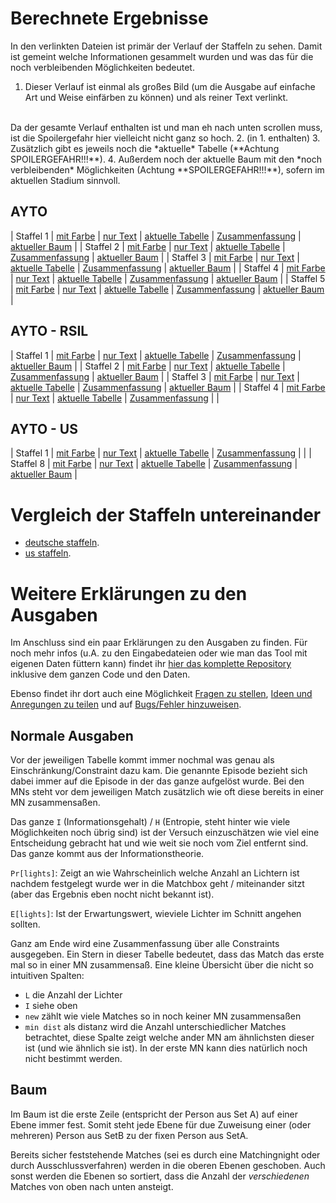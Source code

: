 # Berechnete Ergebnisse

In den verlinkten Dateien ist primär der Verlauf der Staffeln zu sehen. Damit
ist gemeint welche Informationen gesammelt wurden und was das für die noch
verbleibenden Möglichkeiten bedeutet.

1. Dieser Verlauf ist einmal als großes Bild (um die Ausgabe auf einfache Art und
Weise einfärben zu können) und als reiner Text verlinkt.
<br>
Da der gesamte Verlauf enthalten ist und man eh nach unten scrollen muss, ist die
Spoilergefahr hier vielleicht nicht ganz so hoch.
2. (in 1. enthalten)
3. Zusätzlich gibt es jeweils noch die *aktuelle* Tabelle (**Achtung SPOILERGEFAHR!!!**).
4. Außerdem noch der aktuelle Baum mit den *noch verbleibenden* Möglichkeiten (Achtung
**SPOILERGEFAHR!!!**), sofern im aktuellen Stadium sinnvoll.

## AYTO

| Staffel 1 | [mit Farbe](data/de01/de01.col.png) | [nur Text](data/de01/de01.txt) | [aktuelle Tabelle](data/de01/de01_tab.png) | [Zusammenfassung](data/de01/de01_sum.png) | [aktueller Baum](data/de01/de01.pdf) |
| Staffel 2 | [mit Farbe](data/de02/de02.col.png) | [nur Text](data/de02/de02.txt) | [aktuelle Tabelle](data/de02/de02_tab.png) | [Zusammenfassung](data/de02/de02_sum.png) | [aktueller Baum](data/de02/de02.pdf) |
| Staffel 3 | [mit Farbe](data/de03/de03.col.png) | [nur Text](data/de03/de03.txt) | [aktuelle Tabelle](data/de03/de03_tab.png) | [Zusammenfassung](data/de03/de03_sum.png) | [aktueller Baum](data/de03/de03.pdf) |
| Staffel 4 | [mit Farbe](data/de04/de04.col.png) | [nur Text](data/de04/de04.txt) | [aktuelle Tabelle](data/de04/de04_tab.png) | [Zusammenfassung](data/de04/de04_sum.png) | [aktueller Baum](data/de04/de04.pdf) |
| Staffel 5 | [mit Farbe](data/de05/de05.col.png) | [nur Text](data/de05/de05.txt) | [aktuelle Tabelle](data/de05/de05_tab.png) | [Zusammenfassung](data/de05/de05_sum.png) | [aktueller Baum](data/de05/de05.pdf) |

## AYTO - RSIL

| Staffel 1 | [mit Farbe](data/de01r/de01r.col.png) | [nur Text](data/de01r/de01r.txt) | [aktuelle Tabelle](data/de01r/de01r_tab.png) | [Zusammenfassung](data/de01r/de01r_sum.png) | [aktueller Baum](data/de01r/de01r.pdf) |
| Staffel 2 | [mit Farbe](data/de02r/de02r.col.png) | [nur Text](data/de02r/de02r.txt) | [aktuelle Tabelle](data/de02r/de02r_tab.png) | [Zusammenfassung](data/de02r/de02r_sum.png) | [aktueller Baum](data/de02r/de02r.pdf) |
| Staffel 3 | [mit Farbe](data/de03r/de03r.col.png) | [nur Text](data/de03r/de03r.txt) | [aktuelle Tabelle](data/de03r/de03r_tab.png) | [Zusammenfassung](data/de03r/de03r_sum.png) | [aktueller Baum](data/de03r/de03r.pdf) |
| Staffel 4 | [mit Farbe](data/de04r/de04r.col.png) | [nur Text](data/de04r/de04r.txt) | [aktuelle Tabelle](data/de04r/de04r_tab.png) | [Zusammenfassung](data/de04r/de04r_sum.png) | |

## AYTO - US

| Staffel 1 | [mit Farbe](data/us01/us01.col.png) | [nur Text](data/us01/us01.txt) | [aktuelle Tabelle](data/us01/us01_tab.png) | [Zusammenfassung](data/us01/us01_sum.png) | |
| Staffel 8 | [mit Farbe](data/us08/us08.col.png) | [nur Text](data/us08/us08.txt) | [aktuelle Tabelle](data/us08/us08_tab.png) | [Zusammenfassung](data/us08/us08_sum.png) | [aktueller Baum](data/us08/us08.pdf) |

# Vergleich der Staffeln untereinander

- [deutsche staffeln](stats_de.html).
- [us staffeln](stats_us.html).

# Weitere Erklärungen zu den Ausgaben

Im Anschluss sind ein paar Erklärungen zu den Ausgaben zu finden. Für noch mehr
infos (u.A. zu den Eingabedateien oder wie man das Tool mit eigenen Daten
füttern kann) findet ihr [hier das komplette Repository](https://github.com/atticus-sullivan/sim-ayto)
inklusive dem ganzen Code und den Daten.

Ebenso findet ihr dort auch eine Möglichkeit
[Fragen zu stellen](https://github.com/atticus-sullivan/sim-ayto/discussions/categories/q-a),
[Ideen und Anregungen zu teilen](https://github.com/atticus-sullivan/sim-ayto/discussions/categories/ideas)
und auf
[Bugs/Fehler hinzuweisen](https://github.com/atticus-sullivan/sim-ayto/issues).

## Normale Ausgaben
Vor der jeweiligen Tabelle kommt immer nochmal was genau als Einschränkung/Constraint dazu kam. Die genannte Episode bezieht sich dabei immer auf die Episode in der das ganze aufgelöst wurde. Bei den MNs steht vor dem jeweiligen Match zusätzlich wie oft diese bereits in einer MN zusammensaßen.

Das ganze `I` (Informationsgehalt) / `H` (Entropie, steht hinter wie viele Möglichkeiten noch übrig sind) ist der Versuch einzuschätzen wie viel eine Entscheidung gebracht hat und wie weit sie noch vom Ziel entfernt sind. Das ganze kommt aus der Informationstheorie.

`Pr[lights]`: Zeigt an wie Wahrscheinlich welche Anzahl an Lichtern ist nachdem festgelegt wurde wer in die Matchbox geht / miteinander sitzt (aber das Ergebnis eben nocht nicht bekannt ist).

`E[lights]`: Ist der Erwartungswert, wieviele Lichter im Schnitt angehen sollten.

Ganz am Ende wird eine Zusammenfassung über alle Constraints ausgegeben. Ein Stern in dieser Tabelle bedeutet, dass das Match das erste mal so in einer MN zusammensaß. Eine kleine Übersicht über die nicht so intuitiven Spalten:
- `L` die Anzahl der Lichter
- `I` siehe oben
- `new` zählt wie viele Matches so in noch keiner MN zusammensaßen
- `min dist` als distanz wird die Anzahl unterschiedlicher Matches betrachtet, diese Spalte zeigt welche ander MN am ähnlichsten dieser ist (und wie ähnlich sie ist). In der erste MN kann dies natürlich noch nicht bestimmt werden.

## Baum
Im Baum ist die erste Zeile (entspricht der Person aus Set A) auf einer Ebene
immer fest. Somit steht jede Ebene für due Zuweisung einer (oder mehreren)
Person aus SetB zu der fixen Person aus SetA.

Bereits sicher feststehende Matches (sei es durch eine Matchingnight oder durch
Ausschlussverfahren) werden in die oberen Ebenen geschoben. Auch sonst werden
die Ebenen so sortiert, dass die Anzahl der *verschiedenen* Matches von oben
nach unten ansteigt.
